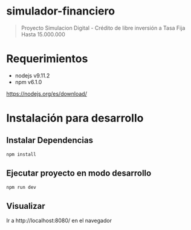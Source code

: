 # simulador-financiero

> Proyecto Simulacion Digital - Crédito de libre inversión a Tasa Fija Hasta 15.000.000


# Requerimientos
* nodejs v9.11.2
* npm v6.1.0

https://nodejs.org/es/download/

# Instalación para desarrollo

## Instalar Dependencias
```bash
npm install
```

## Ejecutar proyecto en modo desarrollo
```bash
npm run dev
```

## Visualizar
Ir a http://localhost:8080/ en el navegador
